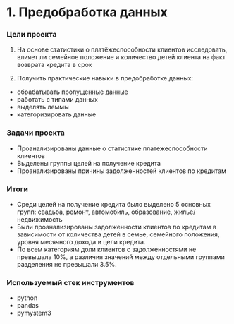 # 1. Предобработка данных

### Цели проекта

1. На основе статистики о платёжеспособности клиентов исследовать, влияет ли семейное положение и количество детей клиента на факт возврата кредита в срок  

2. Получить практические навыки в предобработке данных:

- обрабатывать пропущенные данные
- работать с типами данных
- выделять леммы
- категоризировать данные

### Задачи проекта

- Проанализированы данные о статистике платежеспособности клиентов
- Выделены группы целей на получение кредита
- Проанализированы причины задолженностей клиентов по кредитам

### Итоги

- Среди целей на получение кредита было выделено 5 основных групп: свадьба, ремонт, автомобиль, образование, жилье/недвижимость
- Были проанализированы задолженности клиентов по кредитам в зависимости от количества детей в семье, семейного положения, уровня месячного дохода и цели кредита.  
- По всем категориям доли клиентов с задолженностями не превышала 10%, а различия значений между отдельными группами разделения не превышали 3.5%.

### Используемый стек инструментов

- python
- pandas
- pymystem3
